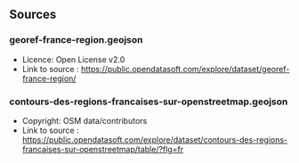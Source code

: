 ## Sources

### georef-france-region.geojson

* Licence: Open License v2.0
* Link to source : https://public.opendatasoft.com/explore/dataset/georef-france-region/

### contours-des-regions-francaises-sur-openstreetmap.geojson

* Copyright: OSM data/contributors
* Link to source : https://public.opendatasoft.com/explore/dataset/contours-des-regions-francaises-sur-openstreetmap/table/?flg=fr
